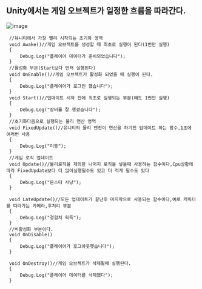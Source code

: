 ## Unity에서는 게임 오브젝트가 일정한 흐름을 따라간다.
![image](https://github.com/kimcherjoung/UnityBasic_TIL/assets/101804328/5aadc681-5d34-495c-9318-ba73a6d347b2)
```
 //유니티에서 가장 빨리 시작되는 초기화 영역
 void Awake()//게임 오브젝트를 생성할 때 최초로 실행이 된다(1번만 실행)
 {
     Debug.Log("플레이어 데이터가 준비외었습니다");
 }
 //활성화 부분(Start보다 먼저 실행된다)
 void OnEnable()//게임 오브젝트가 활성화 되었을 때 실행이 된다.
 {
     Debug.Log("플레이어가 로그인 했습니다");
 }
 void Start()//업데이트 시작 전에 최초로 실행되는 부분(얘도 1번만 실행)
 {
     Debug.Log("장비를 잘 챙겼습니다");
 }
 //초기화다음으로 실행되는 물리 연산 영역
 void FixedUpdate()//유니티의 물리 엔진이 연산을 하기전 업데이트 하는 함수,1초에 여러번 사용
 {
     Debug.Log("이동");
 }
 //게임 로직 업데이트
 void Update()//물리로직을 제외한 나머지 로직을 넣을때 사용하는 함수이다,Cpu상황에 따라 FixedUpdate보다 더 많이실행될수도 있고 더 적게 될수도 있다
 {
     Debug.Log("몬스터 사냥");
 }

 void LateUpdate()//모든 업데이트가 끝난후 마지막으로 사용되는 함수이다,예로 캐릭터를 따라가는 카메라,후처리 부분
 {
     Debug.Log("경험치 획득");
 }
 //비활성화 부분이다.
 void OnDisable()
 {
     Debug.Log("플레이어가 로그아웃햇습니다");
 }

 void OnDestroy()//게임 오브젝트가 삭제될때 실행된다.
 {
     Debug.Log("플레이어 데이터를 삭제했다");
 }
```
